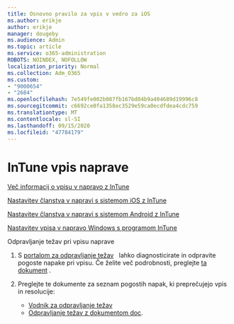 ```yaml
---
title: Osnovno pravilo za vpis v vedro za iOS
ms.author: erikje
author: erikje
manager: dougeby
ms.audience: Admin
ms.topic: article
ms.service: o365-administration
ROBOTS: NOINDEX, NOFOLLOW
localization_priority: Normal
ms.collection: Adm_O365
ms.custom:
- "9000654"
- "2684"
ms.openlocfilehash: 7e549fe002b087fb167bd04b9a404689d19996c8
ms.sourcegitcommit: c6692ce0fa1358ec3529e59ca0ecdfdea4cdc759
ms.translationtype: MT
ms.contentlocale: sl-SI
ms.lasthandoff: 09/15/2020
ms.locfileid: "47784179"
---
```

# <a name="intune-device-enrollment"></a>InTune vpis naprave

[Več informacij o vpisu v napravo z InTune](https://docs.microsoft.com/intune/enrollment/device-enrollment)

[Nastavitev članstva v napravi s sistemom iOS z InTune](https://docs.microsoft.com/intune/enrollment/ios-enroll)

[Nastavitev članstva v napravi s sistemom Android z InTune](https://docs.microsoft.com/intune/android-enroll)

[Nastavitev vpisa v napravo Windows s programom InTune](https://docs.microsoft.com/intune/windows-enroll)

Odpravljanje težav pri vpisu naprave

1. S [portalom za odpravljanje težav](https://devicemanagement.microsoft.com/#blade/Microsoft_Intune_DeviceSettings/TroubleshootBlade)   lahko diagnosticirate in odpravite pogoste napake pri vpisu. Če želite več podrobnosti, preglejte [ta dokument](https://docs.microsoft.com/intune/help-desk-operators) .

2. Preglejte te dokumente za seznam pogostih napak, ki preprečujejo vpis in resolucije:
    - [Vodnik za odpravljanje težav](https://support.microsoft.com/help/4469913/troubleshooting-windows-device-enrollment-problems-in-microsoft-intune)
    - [Odpravljanje težav z dokumentom doc](https://docs.microsoft.com/intune/troubleshoot-device-enrollment-in-intune).
